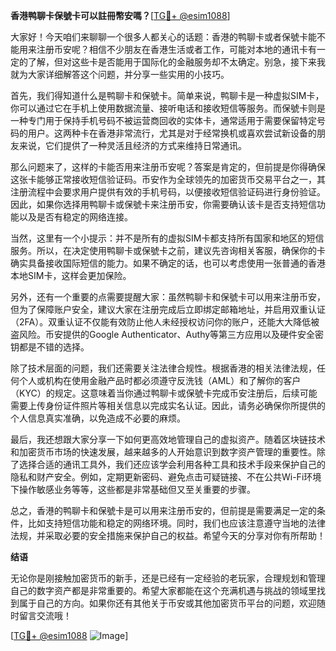 **香港鸭聊卡保號卡可以註冊幣安嗎？**[[TG💪+ @esim1088](https://t.me/s/esim1088)]

大家好！今天咱们来聊聊一个很多人都关心的话题：香港的鸭聊卡或者保號卡能不能用来注册币安呢？相信不少朋友在香港生活或者工作，可能对本地的通讯卡有一定的了解，但对这些卡是否能用于国际化的金融服务却不太确定。别急，接下来我就为大家详细解答这个问题，并分享一些实用的小技巧。

首先，我们得知道什么是鸭聊卡和保號卡。简单来说，鸭聊卡是一种虚拟SIM卡，你可以通过它在手机上使用数据流量、接听电话和接收短信等服务。而保號卡则是一种专门用于保持手机号码不被运营商回收的实体卡，通常适用于需要保留特定号码的用户。这两种卡在香港非常流行，尤其是对于经常换机或喜欢尝试新设备的朋友来说，它们提供了一种灵活且经济的方式来维持日常通讯。

那么问题来了，这样的卡能否用来注册币安呢？答案是肯定的，但前提是你得确保这张卡能够正常接收短信验证码。币安作为全球领先的加密货币交易平台之一，其注册流程中会要求用户提供有效的手机号码，以便接收短信验证码进行身份验证。因此，如果你选择用鸭聊卡或保號卡来注册币安，你需要确认该卡是否支持短信功能以及是否有稳定的网络连接。

当然，这里有一个小提示：并不是所有的虚拟SIM卡都支持所有国家和地区的短信服务。所以，在决定使用鸭聊卡或保號卡之前，建议先咨询相关客服，确保你的卡确实具备接收国际短信的能力。如果不确定的话，也可以考虑使用一张普通的香港本地SIM卡，这样会更加保险。

另外，还有一个重要的点需要提醒大家：虽然鸭聊卡和保號卡可以用来注册币安，但为了保障账户安全，建议大家在注册完成后立即绑定邮箱地址，并启用双重认证（2FA）。双重认证不仅能有效防止他人未经授权访问你的账户，还能大大降低被盗风险。币安提供的Google Authenticator、Authy等第三方应用以及硬件安全密钥都是不错的选择。

除了技术层面的问题，我们还需要关注法律合规性。根据香港的相关法律法规，任何个人或机构在使用金融产品时都必须遵守反洗钱（AML）和了解你的客户（KYC）的规定。这意味着当你通过鸭聊卡或保號卡完成币安注册后，后续可能需要上传身份证件照片等相关信息以完成实名认证。因此，请务必确保你所提供的个人信息真实准确，以免造成不必要的麻烦。

最后，我还想跟大家分享一下如何更高效地管理自己的虚拟资产。随着区块链技术和加密货币市场的快速发展，越来越多的人开始意识到数字资产管理的重要性。除了选择合适的通讯工具外，我们还应该学会利用各种工具和技术手段来保护自己的隐私和财产安全。例如，定期更新密码、避免点击可疑链接、不在公共Wi-Fi环境下操作敏感业务等等，这些都是非常基础但又至关重要的步骤。

总之，香港的鸭聊卡和保號卡是可以用来注册币安的，但前提是需要满足一定的条件，比如支持短信功能和稳定的网络环境。同时，我们也应该注意遵守当地的法律法规，并采取必要的安全措施来保护自己的权益。希望今天的分享对你有所帮助！

**结语**

无论你是刚接触加密货币的新手，还是已经有一定经验的老玩家，合理规划和管理自己的数字资产都是非常重要的。希望大家都能在这个充满机遇与挑战的领域里找到属于自己的方向。如果你还有其他关于币安或其他加密货币平台的问题，欢迎随时留言交流哦！

[[TG💪+ @esim1088](https://t.me/s/esim1088) ![Image](https://i.postimg.cc/4NQfJmqS/Snipaste-2025-05-13-00-14-12.png)]